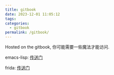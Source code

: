 ```yaml
---
title: gitbook
date: 2023-12-01 11:05:12
tags:
categories:
  - gitbook
permalink: /gitbook/
---
```

Hosted on the gitbook, 你可能需要一些魔法才能访问.

emacs-lisp: [传送门](https://emacs-lisp.ivory.cafe)

frida: [传送门](https://frida.ivory.cafe)
